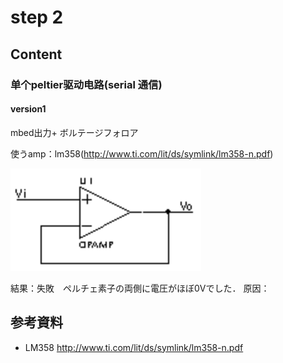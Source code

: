 # step 2

## Content

### 单个peltier驱动电路(serial 通信)  

#### version1
mbed出力+ ボルテージフォロア

使うamp：lm358(http://www.ti.com/lit/ds/symlink/lm358-n.pdf)


![ボルテージフォロア回路](../Hua/screenshot/1.png)



結果：失敗　ペルチェ素子の両側に電圧がほぼ0Vでした．
原因：












## 参考資料
- LM358 http://www.ti.com/lit/ds/symlink/lm358-n.pdf